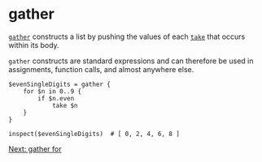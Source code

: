 # gather

[`gather`](../Keywords.md#gather) constructs a list by pushing the
 values of each [`take`](#take) that occurs within its body.

`gather` constructs are standard expressions and can therefore be used in
assignments, function calls, and almost anywhere else.

```
$evenSingleDigits = gather {
    for $n in 0..9 {
        if $n.even
            take $n
    }
}

inspect($evenSingleDigits)  # [ 0, 2, 4, 6, 8 ]
```

[Next: gather for](21-gather-for.md)